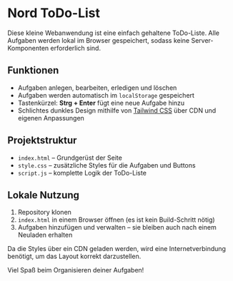 # Nord ToDo-List

Diese kleine Webanwendung ist eine einfach gehaltene ToDo-Liste. Alle Aufgaben werden lokal im Browser gespeichert, sodass keine Server-Komponenten erforderlich sind.

## Funktionen
- Aufgaben anlegen, bearbeiten, erledigen und löschen
- Aufgaben werden automatisch im `localStorage` gespeichert
- Tastenkürzel: **Strg + Enter** fügt eine neue Aufgabe hinzu
- Schlichtes dunkles Design mithilfe von [Tailwind CSS](https://cdn.jsdelivr.net/npm/tailwindcss) über CDN und eigenen Anpassungen

## Projektstruktur
- `index.html` – Grundgerüst der Seite
- `style.css` – zusätzliche Styles für die Aufgaben und Buttons
- `script.js` – komplette Logik der ToDo-Liste

## Lokale Nutzung
1. Repository klonen
2. `index.html` in einem Browser öffnen (es ist kein Build-Schritt nötig)
3. Aufgaben hinzufügen und verwalten – sie bleiben auch nach einem Neuladen erhalten

Da die Styles über ein CDN geladen werden, wird eine Internetverbindung benötigt, um das Layout korrekt darzustellen.

Viel Spaß beim Organisieren deiner Aufgaben!
